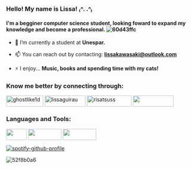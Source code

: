 ### Hello! My name is Lissa! ₍ᐢ. .ᐢ₎
#### I'm a begginer computer science student, looking foward to expand my knowledge and become a professional. ![60d43ffc](https://github.com/lissakawasaki/lissakawasaki/assets/85110209/3cf4054f-01c2-40c1-a6b4-c237228b9440)


- 🔭 I’m currently a student at **Unespar.**

- 📫 You can reach out by contacting: **lissakawasaki@outlook.com**

- ⚡ I enjoy... **Music, books and spending time with my cats!**

<h3 align="left">Know me better by connecting through: </h3>
<p align="left">
<a href="https://twitter.com/ghostlike1d" target="blank"><img align="center" src="https://img.shields.io/badge/Twitter-1DA1F2?style=for-the-badge&logo=twitter&logoColor=white" alt="ghostlike1d" height="30" width="100" /></a> 
<a href="https://instagram.com/lissaguirau" target="blank"><img align="center" src="https://img.shields.io/badge/Instagram-E4405F?style=for-the-badge&logo=instagram&logoColor=white)" alt="lissaguirau" height="30" width="110" /></a> <a href="https://br.pinterest.com/risatsuss/" target="blank"><img align="center" src="https://img.shields.io/badge/Pinterest-%23E60023.svg?&style=for-the-badge&logo=Pinterest&logoColor=white" alt="risatsuss" height="30" width="120" /></a>  <a href="https://www.last.fm/pt/user/risatsu" target="blank"><img align="center" src="https://img.shields.io/badge/last.fm-D51007?style=for-the-badge&logo=last.fm&logoColor=white" height="30" width="110" /></a>
</p>

<h3 align="left">Languages and Tools:</h3>
<p align="left">
<a target="blank"><img align="center" src="https://img.shields.io/badge/C-00599C?style=for-the-badge&logo=c&logoColor=white" height="30" width="55" /></a> <a target="blank"><img align="center" src="https://img.shields.io/badge/Python-14354C?style=for-the-badge&logo=python&logoColor=white"  height="30" width="90" /></a>  <a target="blank"><img align="center" src="https://img.shields.io/badge/Elixir-4B275F?style=for-the-badge&logo=elixir&logoColor=white" height="30" width="90" /></a>
</p>

  
[![spotify-github-profile](https://spotify-github-profile.vercel.app/api/view?uid=lissakawa&cover_image=true&theme=natemoo-re&show_offline=false&background_color=121212&interchange=false&bar_color=53b14f&bar_color_cover=true)](https://spotify-github-profile.vercel.app/api/view?uid=lissakawa&redirect=true)

![52f8b0a6](https://github.com/lissakawasaki/lissakawasaki/assets/85110209/134cea3b-51f6-4347-95bd-e1432d9a0358)
